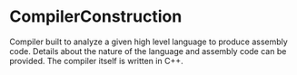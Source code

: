 # CompilerConstruction
Compiler built to analyze a given high level language to produce assembly code. Details about the nature of the language and assembly code can be provided. The compiler itself is written in C++.
